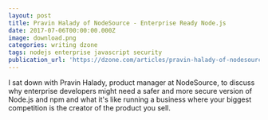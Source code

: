 ```yaml
---
layout: post
title: Pravin Halady of NodeSource - Enterprise Ready Node.js
date: 2017-07-06T00:00:00.000Z
image: download.png
categories: writing dzone
tags: nodejs enterprise javascript security
publication_url: 'https://dzone.com/articles/pravin-halady-of-nodesource-enterprise-ready-nodej'
---
```


I sat down with Pravin Halady, product manager at NodeSource, to discuss why enterprise developers might need a safer and more secure version of Node.js and npm and what it's like running a business where your biggest competition is the creator of the product you sell.
